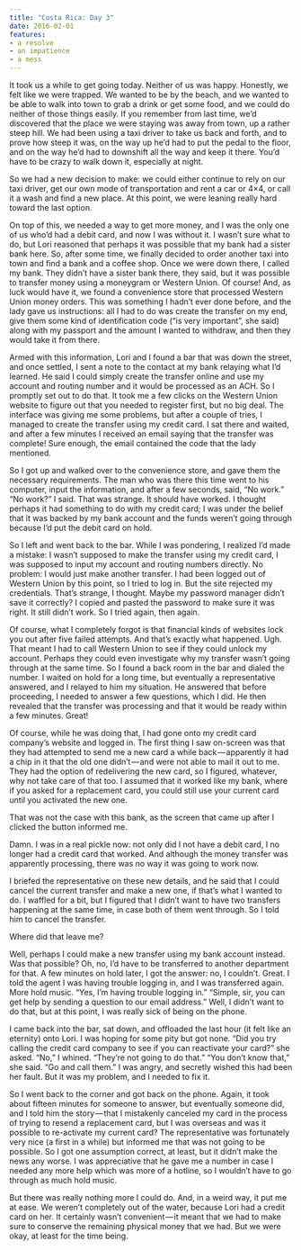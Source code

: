 ```yaml
---
title: "Costa Rica: Day 3"
date: 2016-02-01
features:
- a resolve
- an impatience
- a mess
---
```


It took us a while to get going today. Neither of us was happy. Honestly, we
felt like we were trapped. We wanted to be by the beach, and we wanted to be
able to walk into town to grab a drink or get some food, and we could do neither
of those things easily. If you remember from last time, we’d discovered that the
place we were staying was away from town, up a rather steep hill. We had been
using a taxi driver to take us back and forth, and to prove how steep it was, on
the way up he’d had to put the pedal to the floor, and on the way he’d had to
downshift all the way and keep it there. You’d have to be crazy to walk down it,
especially at night.

So we had a new decision to make: we could either continue to rely on our taxi
driver, get our own mode of transportation and rent a car or 4×4, or call it a
wash and find a new place. At this point, we were leaning really hard toward the
last option.

On top of this, we needed a way to get more money, and I was the only one of us
who’d had a debit card, and now I was without it. I wasn’t sure what to do, but
Lori reasoned that perhaps it was possible that my bank had a sister bank here.
So, after some time, we finally decided to order another taxi into town and find
a bank and a coffee shop. Once we were down there, I called my bank. They didn’t
have a sister bank there, they said, but it was possible to transfer money using
a moneygram or Western Union. Of course! And, as luck would have it, we found a
convenience store that processed Western Union money orders. This was something
I hadn’t ever done before, and the lady gave us instructions: all I had to do
was create the transfer on my end, give them some kind of identification code
(“is very important”, she said) along with my passport and the amount I wanted
to withdraw, and then they would take it from there.

Armed with this information, Lori and I found a bar that was down the street,
and once settled, I sent a note to the contact at my bank relaying what I’d
learned. He said I could simply create the transfer online and use my account
and routing number and it would be processed as an ACH. So I promptly set out to
do that. It took me a few clicks on the Western Union website to figure out that
you needed to register first, but no big deal. The interface was giving me some
problems, but after a couple of tries, I managed to create the transfer using my
credit card. I sat there and waited, and after a few minutes I received an email
saying that the transfer was complete! Sure enough, the email contained the code
that the lady mentioned.

So I got up and walked over to the convenience store, and gave them the
necessary requirements. The man who was there this time went to his computer,
input the information, and after a few seconds, said, “No work.” “No work?” I
said. That was strange. It should have worked. I thought perhaps it had
something to do with my credit card; I was under the belief that it was backed
by my bank account and the funds weren’t going through because I’d put the debit
card on hold.

So I left and went back to the bar. While I was pondering, I realized I’d made a
mistake: I wasn’t supposed to make the transfer using my credit card, I was
supposed to input my account and routing numbers directly. No problem: I would
just make another transfer. I had been logged out of Western Union by this
point, so I tried to log in. But the site rejected my credentials. That’s
strange, I thought. Maybe my password manager didn’t save it correctly? I copied
and pasted the password to make sure it was right. It still didn’t work. So I
tried again, then again.

Of course, what I completely forgot is that financial kinds of websites lock you
out after five failed attempts. And that’s exactly what happened. Ugh. That
meant I had to call Western Union to see if they could unlock my account.
Perhaps they could even investigate why my transfer wasn’t going through at the
same time. So I found a back room in the bar and dialed the number. I waited on
hold for a long time, but eventually a representative answered, and I relayed to
him my situation. He answered that before proceeding, I needed to answer a few
questions, which I did. He then revealed that the transfer was processing and
that it would be ready within a few minutes. Great!

Of course, while he was doing that, I had gone onto my credit card company’s
website and logged in. The first thing I saw on-screen was that they had
attempted to send me a new card a while back — apparently it had a chip in it
that the old one didn’t — and were not able to mail it out to me. They had the
option of redelivering the new card, so I figured, whatever, why not take care
of that too. I assumed that it worked like my bank, where if you asked for a
replacement card, you could still use your current card until you activated the
new one.

That was not the case with this bank, as the screen that came up after I clicked
the button informed me.

Damn. I was in a real pickle now: not only did I not have a debit card, I no
longer had a credit card that worked. And although the money transfer was
apparently processing, there was no way it was going to work now.

I briefed the representative on these new details, and he said that I could
cancel the current transfer and make a new one, if that’s what I wanted to do. I
waffled for a bit, but I figured that I didn’t want to have two transfers
happening at the same time, in case both of them went through. So I told him to
cancel the transfer.

Where did that leave me?

Well, perhaps I could make a new transfer using my bank account instead. Was
that possible? Oh, no, I’d have to be transferred to another department for
that. A few minutes on hold later, I got the answer: no, I couldn’t. Great. I
told the agent I was having trouble logging in, and I was transferred again.
More hold music. “Yes, I’m having trouble logging in.” “Simple, sir, you can get
help by sending a question to our email address.” Well, I didn’t want to do
that, but at this point, I was really sick of being on the phone.

I came back into the bar, sat down, and offloaded the last hour (it felt like an
eternity) onto Lori. I was hoping for some pity but got none. “Did you try
calling the credit card company to see if you can reactivate your card?” she
asked. “No,” I whined. “They’re not going to do that.” “You don’t know that,”
she said. “Go and call them.” I was angry, and secretly wished this had been her
fault. But it was my problem, and I needed to fix it.

So I went back to the corner and got back on the phone. Again, it took about
fifteen minutes for someone to answer, but eventually someone did, and I told
him the story — that I mistakenly canceled my card in the process of trying to
resend a replacement card, but I was overseas and was it possible to re-activate
my current card? The representative was fortunately very nice (a first in a
while) but informed me that was not going to be possible. So I got one
assumption correct, at least, but it didn’t make the news any worse. I was
appreciative that he gave me a number in case I needed any more help which was
more of a hotline, so I wouldn’t have to go through as much hold music.

But there was really nothing more I could do. And, in a weird way, it put me at
ease. We weren’t completely out of the water, because Lori had a credit card on
her. It certainly wasn’t convenient — it meant that we had to make sure to
conserve the remaining physical money that we had. But we were okay, at least
for the time being.
